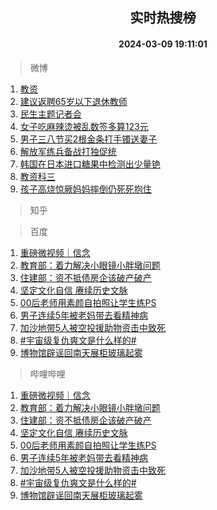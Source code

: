 <div align="center"><h2>实时热搜榜</h2><h4>2024-03-09 19:11:01</h4></div>

> 微博  

1. [教资](https://s.weibo.com/weibo?q=%E6%95%99%E8%B5%84&t=31&band_rank=1&Refer=top)<br />
2. [建议返聘65岁以下退休教师](https://s.weibo.com/weibo?q=%23%E5%BB%BA%E8%AE%AE%E8%BF%94%E8%81%9865%E5%B2%81%E4%BB%A5%E4%B8%8B%E9%80%80%E4%BC%91%E6%95%99%E5%B8%88%23&t=31&band_rank=2&Refer=top)<br />
3. [民生主题记者会](https://s.weibo.com/weibo?q=%23%E6%B0%91%E7%94%9F%E4%B8%BB%E9%A2%98%E8%AE%B0%E8%80%85%E4%BC%9A%23&t=31&band_rank=3&Refer=top)<br />
4. [女子吃麻辣烫被乱数签多算123元](https://s.weibo.com/weibo?q=%23%E5%A5%B3%E5%AD%90%E5%90%83%E9%BA%BB%E8%BE%A3%E7%83%AB%E8%A2%AB%E4%B9%B1%E6%95%B0%E7%AD%BE%E5%A4%9A%E7%AE%97123%E5%85%83%23&t=31&band_rank=4&Refer=top)<br />
5. [男子三八节买2根金条打手镯送妻子](https://s.weibo.com/weibo?q=%23%E7%94%B7%E5%AD%90%E4%B8%89%E5%85%AB%E8%8A%82%E4%B9%B02%E6%A0%B9%E9%87%91%E6%9D%A1%E6%89%93%E6%89%8B%E9%95%AF%E9%80%81%E5%A6%BB%E5%AD%90%23&t=31&band_rank=5&Refer=top)<br />
6. [解放军练兵备战打独促统](https://s.weibo.com/weibo?q=%23%E8%A7%A3%E6%94%BE%E5%86%9B%E7%BB%83%E5%85%B5%E5%A4%87%E6%88%98%E6%89%93%E7%8B%AC%E4%BF%83%E7%BB%9F%23&t=31&band_rank=6&Refer=top)<br />
7. [韩国在日本进口糖果中检测出少量铯](https://s.weibo.com/weibo?q=%23%E9%9F%A9%E5%9B%BD%E5%9C%A8%E6%97%A5%E6%9C%AC%E8%BF%9B%E5%8F%A3%E7%B3%96%E6%9E%9C%E4%B8%AD%E6%A3%80%E6%B5%8B%E5%87%BA%E5%B0%91%E9%87%8F%E9%93%AF%23&t=31&band_rank=7&Refer=top)<br />
8. [教资科三](https://s.weibo.com/weibo?q=%E6%95%99%E8%B5%84%E7%A7%91%E4%B8%89&t=31&band_rank=8&Refer=top)<br />
9. [孩子高烧惊厥妈妈摔倒仍死死抱住](https://s.weibo.com/weibo?q=%23%E5%AD%A9%E5%AD%90%E9%AB%98%E7%83%A7%E6%83%8A%E5%8E%A5%E5%A6%88%E5%A6%88%E6%91%94%E5%80%92%E4%BB%8D%E6%AD%BB%E6%AD%BB%E6%8A%B1%E4%BD%8F%23&t=31&band_rank=9&Refer=top)<br />

> 知乎  


> 百度  

1. [重磅微视频｜信念](https://www.baidu.com/s?wd=%E9%87%8D%E7%A3%85%E5%BE%AE%E8%A7%86%E9%A2%91%EF%BD%9C%E4%BF%A1%E5%BF%B5&sa=fyb_news&rsv_dl=fyb_news)<br />
2. [教育部：着力解决小眼镜小胖墩问题](https://www.baidu.com/s?wd=%E6%95%99%E8%82%B2%E9%83%A8%EF%BC%9A%E7%9D%80%E5%8A%9B%E8%A7%A3%E5%86%B3%E5%B0%8F%E7%9C%BC%E9%95%9C%E5%B0%8F%E8%83%96%E5%A2%A9%E9%97%AE%E9%A2%98&sa=fyb_news&rsv_dl=fyb_news)<br />
3. [住建部：资不抵债房企该破产破产](https://www.baidu.com/s?wd=%E4%BD%8F%E5%BB%BA%E9%83%A8%EF%BC%9A%E8%B5%84%E4%B8%8D%E6%8A%B5%E5%80%BA%E6%88%BF%E4%BC%81%E8%AF%A5%E7%A0%B4%E4%BA%A7%E7%A0%B4%E4%BA%A7&sa=fyb_news&rsv_dl=fyb_news)<br />
4. [坚定文化自信 赓续历史文脉](https://www.baidu.com/s?wd=%E5%9D%9A%E5%AE%9A%E6%96%87%E5%8C%96%E8%87%AA%E4%BF%A1+%E8%B5%93%E7%BB%AD%E5%8E%86%E5%8F%B2%E6%96%87%E8%84%89&sa=fyb_news&rsv_dl=fyb_news)<br />
5. [00后老师用素颜自拍照让学生练PS](https://www.baidu.com/s?wd=00%E5%90%8E%E8%80%81%E5%B8%88%E7%94%A8%E7%B4%A0%E9%A2%9C%E8%87%AA%E6%8B%8D%E7%85%A7%E8%AE%A9%E5%AD%A6%E7%94%9F%E7%BB%83PS&sa=fyb_news&rsv_dl=fyb_news)<br />
6. [男子连续5年被老妈带去看精神病](https://www.baidu.com/s?wd=%E7%94%B7%E5%AD%90%E8%BF%9E%E7%BB%AD5%E5%B9%B4%E8%A2%AB%E8%80%81%E5%A6%88%E5%B8%A6%E5%8E%BB%E7%9C%8B%E7%B2%BE%E7%A5%9E%E7%97%85&sa=fyb_news&rsv_dl=fyb_news)<br />
7. [加沙地带5人被空投援助物资击中致死](https://www.baidu.com/s?wd=%E5%8A%A0%E6%B2%99%E5%9C%B0%E5%B8%A65%E4%BA%BA%E8%A2%AB%E7%A9%BA%E6%8A%95%E6%8F%B4%E5%8A%A9%E7%89%A9%E8%B5%84%E5%87%BB%E4%B8%AD%E8%87%B4%E6%AD%BB&sa=fyb_news&rsv_dl=fyb_news)<br />
8. [#宇宙级复仇爽文是什么样的#](https://www.baidu.com/s?wd=%23%E5%AE%87%E5%AE%99%E7%BA%A7%E5%A4%8D%E4%BB%87%E7%88%BD%E6%96%87%E6%98%AF%E4%BB%80%E4%B9%88%E6%A0%B7%E7%9A%84%23&sa=fyb_news&rsv_dl=fyb_news)<br />
9. [博物馆辟谣回南天展柜玻璃起雾](https://www.baidu.com/s?wd=%E5%8D%9A%E7%89%A9%E9%A6%86%E8%BE%9F%E8%B0%A3%E5%9B%9E%E5%8D%97%E5%A4%A9%E5%B1%95%E6%9F%9C%E7%8E%BB%E7%92%83%E8%B5%B7%E9%9B%BE&sa=fyb_news&rsv_dl=fyb_news)<br />

> 哔哩哔哩  

1. [重磅微视频｜信念](https://www.baidu.com/s?wd=%E9%87%8D%E7%A3%85%E5%BE%AE%E8%A7%86%E9%A2%91%EF%BD%9C%E4%BF%A1%E5%BF%B5&sa=fyb_news&rsv_dl=fyb_news)<br />
2. [教育部：着力解决小眼镜小胖墩问题](https://www.baidu.com/s?wd=%E6%95%99%E8%82%B2%E9%83%A8%EF%BC%9A%E7%9D%80%E5%8A%9B%E8%A7%A3%E5%86%B3%E5%B0%8F%E7%9C%BC%E9%95%9C%E5%B0%8F%E8%83%96%E5%A2%A9%E9%97%AE%E9%A2%98&sa=fyb_news&rsv_dl=fyb_news)<br />
3. [住建部：资不抵债房企该破产破产](https://www.baidu.com/s?wd=%E4%BD%8F%E5%BB%BA%E9%83%A8%EF%BC%9A%E8%B5%84%E4%B8%8D%E6%8A%B5%E5%80%BA%E6%88%BF%E4%BC%81%E8%AF%A5%E7%A0%B4%E4%BA%A7%E7%A0%B4%E4%BA%A7&sa=fyb_news&rsv_dl=fyb_news)<br />
4. [坚定文化自信 赓续历史文脉](https://www.baidu.com/s?wd=%E5%9D%9A%E5%AE%9A%E6%96%87%E5%8C%96%E8%87%AA%E4%BF%A1+%E8%B5%93%E7%BB%AD%E5%8E%86%E5%8F%B2%E6%96%87%E8%84%89&sa=fyb_news&rsv_dl=fyb_news)<br />
5. [00后老师用素颜自拍照让学生练PS](https://www.baidu.com/s?wd=00%E5%90%8E%E8%80%81%E5%B8%88%E7%94%A8%E7%B4%A0%E9%A2%9C%E8%87%AA%E6%8B%8D%E7%85%A7%E8%AE%A9%E5%AD%A6%E7%94%9F%E7%BB%83PS&sa=fyb_news&rsv_dl=fyb_news)<br />
6. [男子连续5年被老妈带去看精神病](https://www.baidu.com/s?wd=%E7%94%B7%E5%AD%90%E8%BF%9E%E7%BB%AD5%E5%B9%B4%E8%A2%AB%E8%80%81%E5%A6%88%E5%B8%A6%E5%8E%BB%E7%9C%8B%E7%B2%BE%E7%A5%9E%E7%97%85&sa=fyb_news&rsv_dl=fyb_news)<br />
7. [加沙地带5人被空投援助物资击中致死](https://www.baidu.com/s?wd=%E5%8A%A0%E6%B2%99%E5%9C%B0%E5%B8%A65%E4%BA%BA%E8%A2%AB%E7%A9%BA%E6%8A%95%E6%8F%B4%E5%8A%A9%E7%89%A9%E8%B5%84%E5%87%BB%E4%B8%AD%E8%87%B4%E6%AD%BB&sa=fyb_news&rsv_dl=fyb_news)<br />
8. [#宇宙级复仇爽文是什么样的#](https://www.baidu.com/s?wd=%23%E5%AE%87%E5%AE%99%E7%BA%A7%E5%A4%8D%E4%BB%87%E7%88%BD%E6%96%87%E6%98%AF%E4%BB%80%E4%B9%88%E6%A0%B7%E7%9A%84%23&sa=fyb_news&rsv_dl=fyb_news)<br />
9. [博物馆辟谣回南天展柜玻璃起雾](https://www.baidu.com/s?wd=%E5%8D%9A%E7%89%A9%E9%A6%86%E8%BE%9F%E8%B0%A3%E5%9B%9E%E5%8D%97%E5%A4%A9%E5%B1%95%E6%9F%9C%E7%8E%BB%E7%92%83%E8%B5%B7%E9%9B%BE&sa=fyb_news&rsv_dl=fyb_news)<br />
